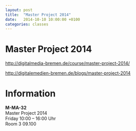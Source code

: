 ```yaml
---
layout: post
title:  "Master Project 2014"
date:   2014-10-10 10:00:00 +0100
categories: classes
---
```


# Master Project 2014



<http://digitalmedia-bremen.de/course/master-project-2014/>

<http://digitalemedien-bremen.de/blogs/master-project-2014>

# Information

**M-MA-32**   
Master Project 2014   
Friday 10:00 – 16:00 Uhr   
Room 3 09.100




